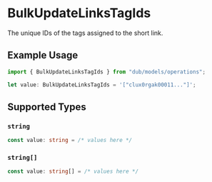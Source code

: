 # BulkUpdateLinksTagIds

The unique IDs of the tags assigned to the short link.

## Example Usage

```typescript
import { BulkUpdateLinksTagIds } from "dub/models/operations";

let value: BulkUpdateLinksTagIds = '["clux0rgak00011..."]';
```

## Supported Types

### `string`

```typescript
const value: string = /* values here */
```

### `string[]`

```typescript
const value: string[] = /* values here */
```

